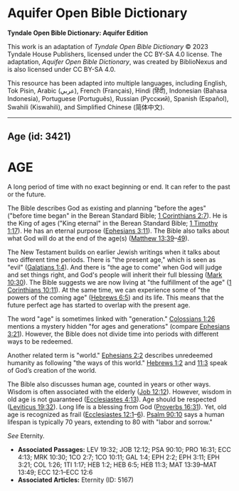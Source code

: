 # Aquifer Open Bible Dictionary

**Tyndale Open Bible Dictionary: Aquifer Edition**

This work is an adaptation of *Tyndale Open Bible Dictionary* © 2023 Tyndale House Publishers, licensed under the CC BY\-SA 4\.0 license. The adaptation, *Aquifer Open Bible Dictionary*, was created by BiblioNexus and is also licensed under CC BY\-SA 4\.0\.

This resource has been adapted into multiple languages, including English, Tok Pisin, Arabic (عربي), French (Français), Hindi (हिंदी), Indonesian (Bahasa Indonesia), Portuguese (Português), Russian (Русский), Spanish (Español), Swahili (Kiswahili), and Simplified Chinese (简体中文).



--------------------------------

## Age (id: 3421)

AGE
===

A long period of time with no exact beginning or end. It can refer to the past or the future. 

The Bible describes God as existing and planning "before the ages" ("before time began" in the Berean Standard Bible; [1 Corinthians 2:7](https://ref.ly/1Cor2:7)). He is the King of ages ("King eternal" in the Berean Standard Bible; [1 Timothy 1:17](https://ref.ly/1Tim1:17)). He has an eternal purpose ([Ephesians 3:11](https://ref.ly/Eph3:11)). The Bible also talks about what God will do at the end of the age(s) ([Matthew 13:39](https://ref.ly/Matt13:39-Matt13:49)–[49](https://ref.ly/Matt13:39-Matt13:49)).

The New Testament builds on earlier Jewish writings when it talks about two different time periods. There is "the present age," which is seen as "evil" ([Galatians 1:4](https://ref.ly/Gal1:4)). And there is "the age to come" when God will judge and set things right, and God's people will inherit their full blessing ([Mark 10:30](https://ref.ly/Mark10:30)). The Bible suggests we are now living at "the fulfillment of the age" ([1 Corinthians 10:11](https://ref.ly/1Cor10:11)). At the same time, we can experience some of "the powers of the coming age" ([Hebrews 6:5](https://ref.ly/Heb6:5)) and its life. This means that the future perfect age has started to overlap with the present age.

The word "age" is sometimes linked with "generation." [Colossians 1:26](https://ref.ly/Col1:26) mentions a mystery hidden "for ages and generations" (compare [Ephesians 3:21](https://ref.ly/Eph3:21)). However, the Bible does not divide time into periods with different ways to be redeemed. 

Another related term is "world." [Ephesians 2:2](https://ref.ly/Eph2:2) describes unredeemed humanity as following "the ways of this world." [Hebrews 1:2](https://ref.ly/Heb1:2) and [11:3](https://ref.ly/Heb11:3) speak of God’s creation of the world.

The Bible also discusses human age, counted in years or other ways. Wisdom is often associated with the elderly ([Job 12:12](https://ref.ly/Job12:12)). However, wisdom in old age is not guaranteed ([Ecclesiastes 4:13](https://ref.ly/Eccl4:13)). Age should be respected ([Leviticus 19:32](https://ref.ly/Lev19:32)). Long life is a blessing from God ([Proverbs 16:31](https://ref.ly/Prov16:31)). Yet, old age is recognized as frail ([Ecclesiastes 12:1](https://ref.ly/Eccl12:1-Eccl12:6)–[6](https://ref.ly/Eccl12:1-Eccl12:6)). [Psalm 90:10](https://ref.ly/Ps90:10) says a human lifespan is typically 70 years, extending to 80 with "labor and sorrow." 

*See* Eternity.

* **Associated Passages:** LEV 19:32; JOB 12:12; PSA 90:10; PRO 16:31; ECC 4:13; MRK 10:30; 1CO 2:7; 1CO 10:11; GAL 1:4; EPH 2:2; EPH 3:11; EPH 3:21; COL 1:26; 1TI 1:17; HEB 1:2; HEB 6:5; HEB 11:3; MAT 13:39–MAT 13:49; ECC 12:1–ECC 12:6
* **Associated Articles:** Eternity (ID: 5167)

